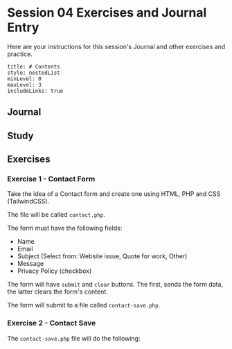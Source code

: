 # Session 04 Exercises and Journal Entry

Here are your instructions for this session's Journal and other exercises and practice.

```table-of-contents
title: # Contents
style: nestedList
minLevel: 0
maxLevel: 3
includeLinks: true
```

## Journal

## Study

## Exercises

### Exercise 1 - Contact Form

Take the idea of a Contact form and create one using HTML, PHP and CSS (TailwindCSS).

The file will be called `contact.php`.

The form must have the following fields:

- Name
- Email
- Subject (Select from: Website issue, Quote for work, Other)
- Message
- Privacy Policy (checkbox)

The form will have `submit` and `clear` buttons. The first, sends the form data, 
the latter clears the form's content.

The form will submit to a file called `contact-save.php`.

### Exercise 2 - Contact Save

The `contact-save.php` file will do the following:

